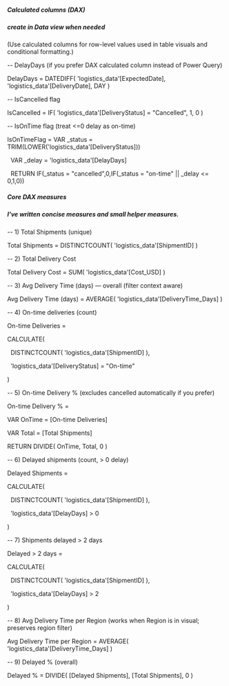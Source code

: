##### **Calculated columns (DAX)**

##### 

##### **create in Data view when needed**



(Use calculated columns for row-level values used in table visuals and conditional formatting.)



-- DelayDays (if you prefer DAX calculated column instead of Power Query)

DelayDays = DATEDIFF( 'logistics\_data'\[ExpectedDate], 'logistics\_data'\[DeliveryDate], DAY )





-- IsCancelled flag

IsCancelled = IF( 'logistics\_data'\[DeliveryStatus] = "Cancelled", 1, 0 )





-- IsOnTime flag (treat <=0 delay as on-time)

IsOnTimeFlag = VAR \_status = TRIM(LOWER('logistics\_data'\[DeliveryStatus])) 

&nbsp;              VAR \_delay = 'logistics\_data'\[DelayDays] 

&nbsp;              RETURN IF(\_status = "cancelled",0,IF(\_status = "on-time" || \_delay <= 0,1,0))





##### **Core DAX measures**

##### 

##### **I've written concise measures and small helper measures.**



-- 1) Total Shipments (unique)

Total Shipments = DISTINCTCOUNT( 'logistics\_data'\[ShipmentID] )



-- 2) Total Delivery Cost

Total Delivery Cost = SUM( 'logistics\_data'\[Cost\_USD] )



-- 3) Avg Delivery Time (days) — overall (filter context aware)

Avg Delivery Time (days) = AVERAGE( 'logistics\_data'\[DeliveryTime\_Days] )



-- 4) On-time deliveries (count)

On-time Deliveries = 

CALCULATE(

&nbsp;   DISTINCTCOUNT( 'logistics\_data'\[ShipmentID] ),

&nbsp;   'logistics\_data'\[DeliveryStatus] = "On-time"

)



-- 5) On-time Delivery % (excludes cancelled automatically if you prefer)

On-time Delivery % = 

VAR OnTime = \[On-time Deliveries]

VAR Total = \[Total Shipments]

RETURN DIVIDE( OnTime, Total, 0 )



-- 6) Delayed shipments (count, > 0 delay)

Delayed Shipments = 

CALCULATE(

&nbsp;   DISTINCTCOUNT( 'logistics\_data'\[ShipmentID] ),

&nbsp;   'logistics\_data'\[DelayDays] > 0

)



-- 7) Shipments delayed > 2 days

Delayed > 2 days = 

CALCULATE(

&nbsp;   DISTINCTCOUNT( 'logistics\_data'\[ShipmentID] ),

&nbsp;   'logistics\_data'\[DelayDays] > 2

)



-- 8) Avg Delivery Time per Region (works when Region is in visual; preserves region filter)

Avg Delivery Time per Region = AVERAGE( 'logistics\_data'\[DeliveryTime\_Days] )



-- 9) Delayed % (overall)

Delayed % = DIVIDE( \[Delayed Shipments], \[Total Shipments], 0 )











